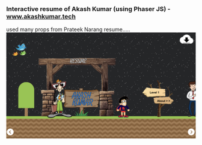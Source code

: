 ### Interactive resume of Akash Kumar (using Phaser JS) - www.akashkumar.tech
used many props from Prateek Narang resume.....
<br/>
<img src="assets/read.png" >
